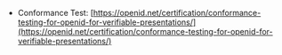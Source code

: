- Conformance Test: [https://openid.net/certification/conformance-testing-for-openid-for-verifiable-presentations/](https://openid.net/certification/conformance-testing-for-openid-for-verifiable-presentations/)
